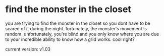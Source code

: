 # find the monster in the closet
you are trying to find the monster in the closet so you dont have to be scared of it during the night. fortunately, the monster's movement is random. unfortunately, you're blind and you only know where you are due to your incredible ability to know how a grid works. cool right?

current version: v1.03
